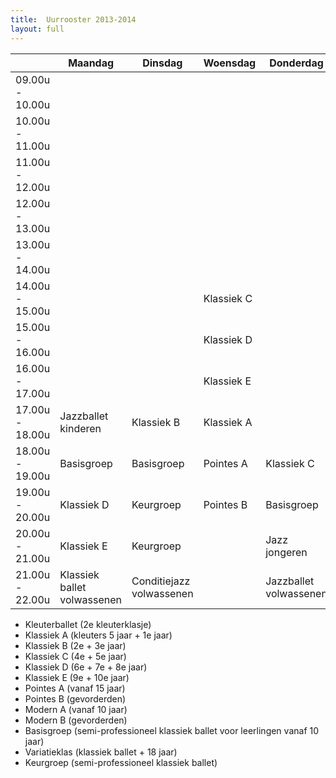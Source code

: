 ```yaml
---
title:  Uurrooster 2013-2014
layout: full
---
```

<table id="uurrooster" class="table table-striped table-bordered table-condensed">
  <thead>
    <tr>
      <th></th>
      <th>Maandag</th>
      <th>Dinsdag</th>
      <th>Woensdag</th>
      <th>Donderdag</th>
      <th>Vrijdag</th>
      <th>Zaterdag</th>
    </tr>
  </thead>
  <tbody>
    <tr>
      <td>09.00u - 10.00u</td>
      <td></td>
      <td></td>
      <td></td>
      <td></td>
      <td></td>
      <td>Klassiek B</td>
    </tr>
    <tr>
      <td>10.00u - 11.00u</td>
      <td></td>
      <td></td>
      <td></td>
      <td></td>
      <td></td>
      <td>Basisgroep</td>
    </tr>
    <tr>
      <td>11.00u - 12.00u</td>
      <td></td>
      <td></td>
      <td></td>
      <td></td>
      <td></td>
      <td>Variatieklas</td>
    </tr>
    <tr>
      <td>12.00u - 13.00u</td>
      <td></td>
      <td></td>
      <td></td>
      <td></td>
      <td></td>
      <td>Variatieklas</td>
    </tr>
    <tr>
      <td>13.00u - 14.00u</td>
      <td></td>
      <td></td>
      <td></td>
      <td></td>
      <td></td>
      <td>Klassiek A</td>
    </tr>
    <tr>
      <td>14.00u - 15.00u</td>
      <td></td>
      <td></td>
      <td>Klassiek C</td>
      <td></td>
      <td></td>
      <td>Kleuterballet</td>
    </tr>
    <tr>
      <td>15.00u - 16.00u</td>
      <td></td>
      <td></td>
      <td>Klassiek D</td>
      <td></td>
      <td></td>
      <td>Modern ballet A</td>
    </tr>
    <tr>
      <td>16.00u - 17.00u</td>
      <td></td>
      <td></td>
      <td>Klassiek E</td>
      <td></td>
      <td></td>
      <td>Modern ballet B</td>
    </tr>
    <tr>
      <td>17.00u - 18.00u</td>
      <td>Jazzballet kinderen</td>
      <td>Klassiek B</td>
      <td>Klassiek A</td>
      <td></td>
      <td>Klassiek C</td>
      <td></td>
    </tr>
    <tr>
      <td>18.00u - 19.00u</td>
      <td>Basisgroep</td>
      <td>Basisgroep</td>
      <td>Pointes A</td>
      <td>Klassiek C</td>
      <td>Basisgroep</td>
      <td></td>
    </tr>
    <tr>
      <td>19.00u - 20.00u</td>
      <td>Klassiek D</td>
      <td>Keurgroep</td>
      <td>Pointes B</td>
      <td>Basisgroep</td>
      <td>Klassiek E</td>
      <td></td>
    </tr>
    <tr>
      <td>20.00u - 21.00u</td>
      <td>Klassiek E</td>
      <td>Keurgroep</td>
      <td></td>
      <td>Jazz jongeren</td>
      <td>Keurgroep</td>
      <td></td>
    </tr>
    <tr>
      <td>21.00u - 22.00u</td>
      <td>Klassiek ballet volwassenen</td>
      <td>Conditiejazz volwassenen</td>
      <td></td>
      <td>Jazzballet volwassenen</td>
      <td>Jazzballet gevorderden</td>
      <td></td>
    </tr>
  </tbody>
</table>

* Kleuterballet (2e kleuterklasje)
* Klassiek A (kleuters 5 jaar + 1e jaar)
* Klassiek B (2e + 3e jaar)
* Klassiek C (4e + 5e jaar)
* Klassiek D (6e + 7e + 8e jaar)
* Klassiek E (9e + 10e jaar)
* Pointes A (vanaf 15 jaar)
* Pointes B (gevorderden)
* Modern A (vanaf 10 jaar)
* Modern B (gevorderden)
* Basisgroep (semi-professioneel klassiek ballet voor leerlingen vanaf 10 jaar)
* Variatieklas (klassiek ballet + 18 jaar)
* Keurgroep (semi-professioneel klassiek ballet)
